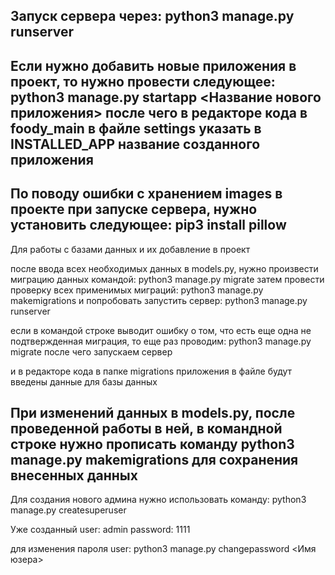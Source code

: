 Запуск сервера через: python3 manage.py runserver
------------------------------------------------
Если нужно добавить новые приложения в проект, то нужно провести следующее:
python3 manage.py startapp <Название нового приложения>
после чего в редакторе кода в foody_main в файле settings указать в INSTALLED_APP название созданного приложения
------------------------------------------------
По поводу ошибки с хранением images в проекте при запуске сервера, нужно установить следующее: pip3 install pillow
------------------------------------------------
Для работы с базами данных и их добавление в проект

после ввода всех необходимых данных в models.py, нужно произвести миграцию данных командой: python3 manage.py migrate
затем провести проверку всех применимых миграций: python3 manage.py makemigrations
и попробовать запустить сервер: python3 manage.py runserver

если в командой строке выводит ошибку о том, что есть еще одна не подтвержденная миграция, то еще раз проводим: python3 manage.py migrate
после чего запускаем сервер

 и в редакторе кода в папке migrations приложения в файле будут введены данные для базы данных

При изменений данных в models.py, после проведенной работы в ней, в командной строке нужно прописать команду python3 manage.py makemigrations 
для сохранения внесенных данных
-----------------------------------------------
Для создания нового админа нужно использовать команду:
python3 manage.py createsuperuser

Уже созданный user: admin
password: 1111

для изменения пароля user: python3 manage.py changepassword <Имя юзера>
